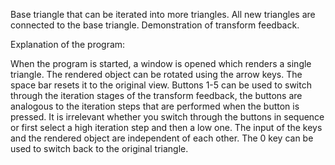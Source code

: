 Base triangle that can be iterated into more triangles. All new triangles are connected to the base triangle. 
Demonstration of transform feedback.

Explanation of the program:

When the program is started, a window is opened which renders a single triangle. The rendered object can be rotated using the arrow keys. The space bar resets it to the original view.
Buttons 1-5 can be used to switch through the iteration stages of the transform feedback, the buttons are analogous to the iteration steps that are performed when the button is pressed. 
It is irrelevant whether you switch through the buttons in sequence or first select a high iteration step and then a low one. The input of the keys and the rendered object are independent of each other. 
The 0 key can be used to switch back to the original triangle.
